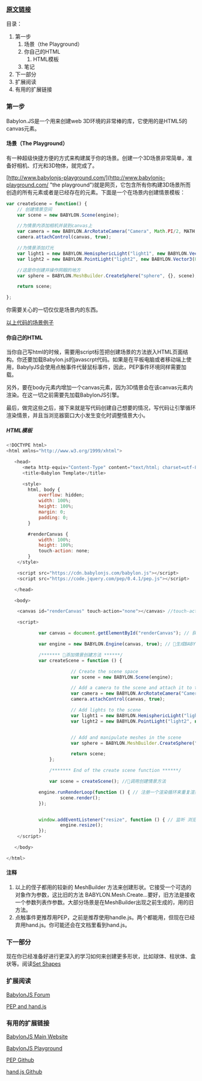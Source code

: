 ### [原文链接](http://doc.babylonjs.com/babylon101/first)

目录：

1. 第一步
   1. 场景（the Playground）
   2. 你自己的HTML
      1. HTML模板
   3. 笔记
2. 下一部分
3. 扩展阅读
4. 有用的扩展链接

### 第一步

Babylon.JS是一个用来创建web 3D环境的非常棒的库，它使用的是HTML5的canvas元素。

#### 场景（The Playground）

有一种超级快捷方便的方式来构建属于你的场景。创建一个3D场景非常简单，准备好相机、灯光和3D物体，就完成了。

 [http://www.babylonjs-playground.com/](http://www.babylonjs-playground.com/ "the playground")就是网页，它包含所有你构建3D场景所而创造的所有元素或者是已经存在的元素。下面是一个在场景内创建情景模板：

```javascript
var createScene = function() {
    // 创建情景空间
    var scene = new BABYLON.Scene(engine);

    //为情景内添加相机并装到canvas上
    var camera = new BABYLON.ArcRotateCamera("Camera", Math.PI/2, MATH.PI/2, 2, BABYLON.Vector3.Zero(), scene);
    camera.attachControl(canvas, true);

    //为情景添加灯光
    var light1 = new BABYLON.HemisphericLight("light1", new BABYLON.Vector3(1, 1, 0), scene);
    var light2 = new BABYLON.PointLight("light2", new BABYLON.Vector3(0, 1, -1), scene);

    //这是你创建并操作网眼的地方
    var sphere = BABYLON.MeshBuilder.CreateSphere("sphere", {}, scene);

    return scene;

};
```

你需要关心的一切仅仅是场景内的东西。

[以上代码的场景例子](http://www.babylonjs-playground.com/#WG9OY#1)

#### 你自己的HTML

当你自己写html的时候，需要用script标签把创建场景的方法嵌入HTML页面结构。你还要加载Babylon.js的javascrpt代码。如果是在平板电脑或者移动端上使用，BabylyJS会使用点触事件代替鼠标事件，因此，PEP事件环境同样需要加载。

另外，要在body元素内增加一个canvas元素，因为3D情景会在该canvas元素内渲染。在这一切之前需要先加载BabylonJS引擎。

最后，做完这些之后，接下来就是写代码创建自己想要的情况，写代码让引擎循环渲染情景，并且当浏览器窗口大小发生变化时调整情景大小。

##### HTML模板

```javascript
<!DOCTYPE html>
<html xmlns="http://www.w3.org/1999/xhtml">

   <head>
      <meta http-equiv="Content-Type" content="text/html; charset=utf-8"/>
      <title>Babylon Template</title>

      <style>
        html, body {
            overflow: hidden;
            width: 100%;
            height: 100%;
            margin: 0;
            padding: 0;
        }

        #renderCanvas {
            width: 100%;
            height: 100%;
            touch-action: none;
        }
    </style>

    <script src="https://cdn.babylonjs.com/babylon.js"></script>
    <script src="https://code.jquery.com/pep/0.4.1/pep.js"></script>

   </head>

   <body>

    <canvas id="renderCanvas" touch-action="none"></canvas> //touch-action="none" for best results from PEP

    <script>

            var canvas = document.getElementById("renderCanvas"); // 获取canvas元素

            var engine = new BABYLON.Engine(canvas, true); // 生成BABYLON 3D引擎

            /******* 添加情景创建方法 ******/
            var createScene = function () {

                        // Create the scene space
                        var scene = new BABYLON.Scene(engine);

                        // Add a camera to the scene and attach it to the canvas
                        var camera = new BABYLON.ArcRotateCamera("Camera", Math.PI / 2, Math.PI / 2, 2, BABYLON.Vector3.Zero(), scene);
                        camera.attachControl(canvas, true);

                        // Add lights to the scene
                        var light1 = new BABYLON.HemisphericLight("light1", new BABYLON.Vector3(1, 1, 0), scene);
                        var light2 = new BABYLON.PointLight("light2", new BABYLON.Vector3(0, 1, -1), scene);


                        // Add and manipulate meshes in the scene
                        var sphere = BABYLON.MeshBuilder.CreateSphere("sphere", {diameter:2}, scene);

                        return scene;
                };

                /******* End of the create scene function ******/    

                var scene = createScene(); //调用创建情景方法

            engine.runRenderLoop(function () { // 注册一个渲染循环来重复渲染情景
                    scene.render();
            });


            window.addEventListener("resize", function () { // 监听 浏览器窗口和canvas元素的resize事件
                    engine.resize();
            });
    </script>

   </body>

</html>
```

#### 注释

1. 以上的侄子都用的较新的 MeshBuilder 方法来创建形状。它接受一个可选的对象作为参数，这比旧的方法 BABYLON.Mesh.Create...要好，旧方法是接收一个参数列表作参数。大部分场景是在MeshBuilder出现之前生成的，用的旧方法。
2. 点触事件更推荐用PEP，之前是推荐使用handle.js。两个都能用，但现在已经弃用hand.js。你可能还会在文档里看到hand.js。

### 下一部分

现在你已经准备好进行更深入的学习如何来创建更多形状，比如球体、柱状体、盒状等。阅读[Set Shapes](http://doc.babylonjs.com/babylon101/discover_basic_elements)

### 扩展阅读

[BabylonJS Forum](http://www.html5gamedevs.com/forum/16-babylonjs/ "BabylonJS Forum")

[PEP and hand.js](http://www.html5gamedevs.com/topic/22474-how-does-babylonjs-get-pointer-events-working/#comment-127993)

### 有用的扩展链接

[BabylonJS Main Website](http://www.babylonjs.com/)

[BabylonJS Playground](http://www.babylonjs-playground.com/)

[PEP Github](https://github.com/jquery/PEP)

[hand.js Github](https://github.com/Deltakosh/handjs)


